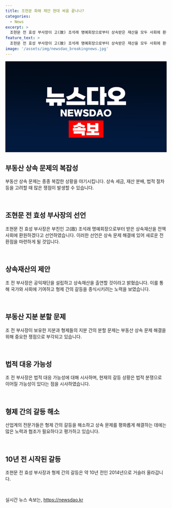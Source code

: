 ```yaml
---
title: 조현문 화해 제안 현대 싸움 끝나나?
categories:
  - News
excerpt: >
  조현문 전 효성 부사장이 고(故) 조석래 명예회장으로부터 상속받은 재산을 모두 사회에 환원하겠다고 선언했다. 그는 한 푼도 제 소유로 하지 않고 공익재단을 설립해 출연하겠다며 선례를 만들고자 한다고 밝혔다. 형제 간 갈등 해결을 희망했지만, 전체적인 화해는 아직 멀지만, 갈등의 종식과 화해를 희망하는 메시지를 전달했다. 하지만 법적 분쟁의 가능성이 여전히 높기에 협조가 필요하다고 전했다. 효성그룹은 형제들 간의 심리적인 골을 깊게 생각하며, 화해를 이루는 방안을 찾고 있다고 밝혔다.
feature_text: >
  조현문 전 효성 부사장이 고(故) 조석래 명예회장으로부터 상속받은 재산을 모두 사회에 환원하겠다고 선언했다. 그는 한 푼도 제 소유로 하지 않고 공익재단을 설립해 출연하겠다며 선례를 만들고자 한다고 밝혔다. 형제 간 갈등 해결을 희망했지만, 전체적인 화해는 아직 멀지만, 갈등의 종식과 화해를 희망하는 메시지를 전달했다. 하지만 법적 분쟁의 가능성이 여전히 높기에 협조가 필요하다고 전했다. 효성그룹은 형제들 간의 심리적인 골을 깊게 생각하며, 화해를 이루는 방안을 찾고 있다고 밝혔다.
image: '/assets/img/newsdao_breakingnews.jpg'
---
```


<p><img src="/assets/img/newsdao_breakingnews.jpg" alt="pcversion 속보" /></p>

<h2 data-ke-size="size26">부동산 상속 문제의 복잡성</h2>

<p>부동산 상속 문제는 종종 복잡한 상황을 야기시킵니다. 상속 세금, 재산 분배, 법적 절차 등을 고려할 때 많은 쟁점이 발생할 수 있습니다. </p>

<p data-ke-size="size16">&nbsp;</p>

<h2 data-ke-size="size26">조현문 전 효성 부사장의 선언</h2>

<p>조현문 전 효성 부사장은 부친인 고(故) 조석래 명예회장으로부터 받은 상속재산을 전액 사회에 환원하겠다고 선언하였습니다. 이러한 선언은 상속 문제 해결에 있어 새로운 전환점을 마련하게 될 것입니다.</p>

<p data-ke-size="size16">&nbsp;</p>

<h2 data-ke-size="size26">상속재산의 제안</h2>

<p>조 전 부사장은 공익재단을 설립하고 상속재산을 출연할 것이라고 밝혔습니다. 이를 통해 국가와 사회에 기여하고 형제 간의 갈등을 종식시키려는 노력을 보였습니다.</p>

<p data-ke-size="size16">&nbsp;</p>

<h2 data-ke-size="size26">부동산 지분 분할 문제</h2>

<p>조 전 부사장이 보유한 지분과 형제들의 지분 간의 분할 문제는 부동산 상속 문제 해결을 위해 중요한 쟁점으로 부각되고 있습니다. </p>

<p data-ke-size="size16">&nbsp;</p>

<h2 data-ke-size="size26">법적 대응 가능성</h2>

<p>조 전 부사장은 법적 대응 가능성에 대해 시사하며, 현재의 갈등 상황은 법적 분쟁으로 이어질 가능성이 있다는 점을 시사하였습니다.</p>

<p data-ke-size="size16">&nbsp;</p>

<h2 data-ke-size="size26">형제 간의 갈등 해소</h2>

<p>산업계의 전문가들은 형제 간의 갈등을 해소하고 상속 문제를 평화롭게 해결하는 데에는 많은 노력과 협조가 필요하다고 평가하고 있습니다.</p>

<p data-ke-size="size16">&nbsp;</p>

<h2 data-ke-size="size26">10년 전 시작된 갈등</h2>

<p>조현문 전 효성 부사장과 형제 간의 갈등은 약 10년 전인 2014년으로 거슬러 올라갑니다. </p>

<p data-ke-size="size16">&nbsp;</p>
실시간 뉴스 속보는, <a href="https://newsdao.kr" rel="dofollow">https://newsdao.kr</a>


